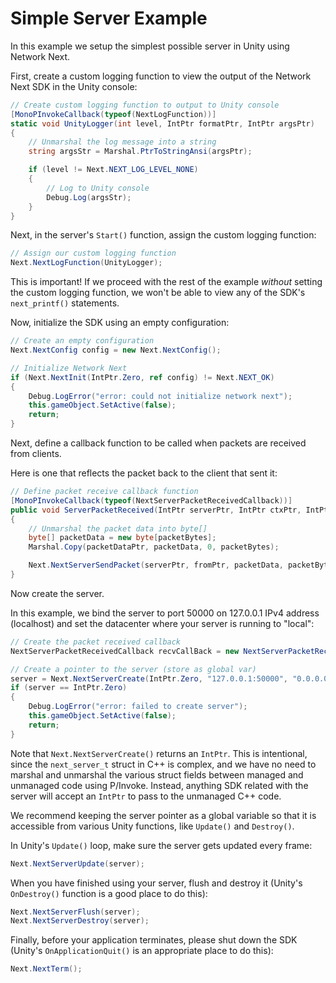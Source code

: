 # Simple Server Example

In this example we setup the simplest possible server in Unity using Network Next.

First, create a custom logging function to view the output of the Network Next SDK in the Unity console:
```csharp
// Create custom logging function to output to Unity console
[MonoPInvokeCallback(typeof(NextLogFunction))]
static void UnityLogger(int level, IntPtr formatPtr, IntPtr argsPtr)
{
    // Unmarshal the log message into a string
    string argsStr = Marshal.PtrToStringAnsi(argsPtr);

    if (level != Next.NEXT_LOG_LEVEL_NONE)
    {
        // Log to Unity console
        Debug.Log(argsStr);
    }
}
```

Next, in the server's `Start()` function, assign the custom logging function:
```csharp
// Assign our custom logging function
Next.NextLogFunction(UnityLogger);
```

This is important! If we proceed with the rest of the example _without_ setting the custom logging function, we won't be able to view any of the SDK's `next_printf()` statements.

Now, initialize the SDK using an empty configuration:
```csharp
// Create an empty configuration
Next.NextConfig config = new Next.NextConfig();

// Initialize Network Next
if (Next.NextInit(IntPtr.Zero, ref config) != Next.NEXT_OK)
{
    Debug.LogError("error: could not initialize network next");
    this.gameObject.SetActive(false);
    return;
}
```

Next, define a callback function to be called when packets are received from clients.

Here is one that reflects the packet back to the client that sent it:
```csharp
// Define packet receive callback function
[MonoPInvokeCallback(typeof(NextServerPacketReceivedCallback))]
public void ServerPacketReceived(IntPtr serverPtr, IntPtr ctxPtr, IntPtr fromPtr, IntPtr packetDataPtr, int packetBytes)
{
    // Unmarshal the packet data into byte[]
    byte[] packetData = new byte[packetBytes];
    Marshal.Copy(packetDataPtr, packetData, 0, packetBytes);

    Next.NextServerSendPacket(serverPtr, fromPtr, packetData, packetBytes);
}
```

Now create the server.

In this example, we bind the server to port 50000 on 127.0.0.1 IPv4 address (localhost) and set the datacenter where your server is running to "local":
```csharp
// Create the packet received callback
NextServerPacketReceivedCallback recvCallBack = new NextServerPacketReceivedCallback(ServerPacketReceived);

// Create a pointer to the server (store as global var)
server = Next.NextServerCreate(IntPtr.Zero, "127.0.0.1:50000", "0.0.0.0:50000", "local", recvCallBack, null);
if (server == IntPtr.Zero)
{
    Debug.LogError("error: failed to create server");
    this.gameObject.SetActive(false);
    return;
}
```
Note that `Next.NextServerCreate()` returns an `IntPtr`. This is intentional, since the `next_server_t` struct in C++ is complex, and we have no need to marshal and unmarshal the various struct fields between managed and unmanaged code using P/Invoke. Instead, anything SDK related with the server will accept an `IntPtr` to pass to the unmanaged C++ code.

We recommend keeping the server pointer as a global variable so that it is accessible from various Unity functions, like `Update()` and `Destroy()`.

In Unity's `Update()` loop, make sure the server gets updated every frame:
```csharp
Next.NextServerUpdate(server);
```

When you have finished using your server, flush and destroy it (Unity's `OnDestroy()` function is a good place to do this):
```csharp
Next.NextServerFlush(server);
Next.NextServerDestroy(server);
```

Finally, before your application terminates, please shut down the SDK (Unity's `OnApplicationQuit()` is an appropriate place to do this):
```csharp
Next.NextTerm();
```
